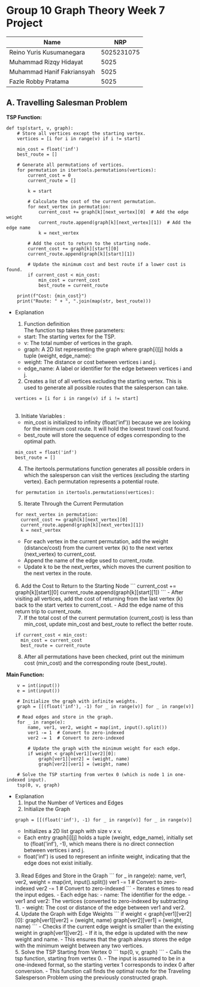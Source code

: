 # Group 10 Graph Theory Week 7 Project

| Name           | NRP        |
| ---            | ---        |
| Reino Yuris Kusumanegara | 5025231075 | 
| Muhammad Rizqy Hidayat| 5025 |
| Muhammad Hanif Fakriansyah| 5025 |
| Fazle Robby Pratama| 5025 |

## A. Travelling Salesman Problem

**TSP Function:**
```
def tsp(start, v, graph):
    # Store all vertices except the starting vertex.
    vertices = [i for i in range(v) if i != start]
    
    min_cost = float('inf')
    best_route = []

    # Generate all permutations of vertices.
    for permutation in itertools.permutations(vertices):
        current_cost = 0
        current_route = []

        k = start

        # Calculate the cost of the current permutation.
        for next_vertex in permutation:
            current_cost += graph[k][next_vertex][0]  # Add the edge weight
            current_route.append(graph[k][next_vertex][1])  # Add the edge name
            k = next_vertex

        # Add the cost to return to the starting node.
        current_cost += graph[k][start][0]
        current_route.append(graph[k][start][1])

        # Update the minimum cost and best route if a lower cost is found.
        if current_cost < min_cost:
            min_cost = current_cost
            best_route = current_route

    print(f"Cost: {min_cost}")
    print("Route: " + ", ".join(map(str, best_route)))
```
- Explanation

  1. Function definition <br>
  The function tsp takes three parameters: <br>
  - start: The starting vertex for the TSP.
  - v: The total number of vertices in the graph.
  - graph: A 2D list representing the graph where graph[i][j] holds a tuple (weight, edge_name):
  - weight: The distance or cost between vertices i and j.
  - edge_name: A label or identifier for the edge between vertices i and j. <br>
  

  2. Creates a list of all vertices excluding the starting vertex. This is used to generate all possible routes that the salesperson can take.
  ```
  vertices = [i for i in range(v) if i != start]
  ```
  <br>
  3. Initiate Variables :
  
  - min_cost is initialized to infinity (float('inf')) because we are looking for the minimum cost route. It will hold the lowest travel cost found. 
  - best_route will store the sequence of edges corresponding to the optimal path.
  ```
  min_cost = float('inf')
  best_route = []
  ```
  4. The itertools.permutations function generates all possible orders in which the salesperson can visit the vertices (excluding the starting    vertex). Each permutation represents a potential route.
  ```
  for permutation in itertools.permutations(vertices):
  ```
  5. Iterate Through the Current Permutation
  ```
  for next_vertex in permutation:
    current_cost += graph[k][next_vertex][0]
    current_route.append(graph[k][next_vertex][1])
    k = next_vertex
  ```
  - For each vertex in the current permutation, add the weight (distance/cost) from the current vertex (k) to the next vertex (next_vertex) to      current_cost.
  - Append the name of the edge used to current_route.
  - Update k to be the next_vertex, which moves the current position to the next vertex in the route.
  <br>
  6. Add the Cost to Return to the Starting Node
  ```
  current_cost += graph[k][start][0]
  current_route.append(graph[k][start][1])
  ```
  - After visiting all vertices, add the cost of returning from the last vertex (k) back to the start vertex to current_cost.
  - Add the edge name of this return trip to current_route.
  
  7. If the total cost of the current permutation (current_cost) is less than min_cost, update min_cost and best_route to reflect the better route.
  ```
  if current_cost < min_cost:
    min_cost = current_cost
    best_route = current_route
  ```
  8. After all permutations have been checked, print out the minimum cost (min_cost) and the corresponding route (best_route).
     
**Main Function:**
```
    v = int(input())
    e = int(input())

    # Initialize the graph with infinite weights.
    graph = [[(float('inf'), -1) for _ in range(v)] for _ in range(v)]

    # Read edges and store in the graph.
    for _ in range(e):
        name, ver1, ver2, weight = map(int, input().split())
        ver1 -= 1  # Convert to zero-indexed
        ver2 -= 1  # Convert to zero-indexed

        # Update the graph with the minimum weight for each edge.
        if weight < graph[ver1][ver2][0]:
            graph[ver1][ver2] = (weight, name)
            graph[ver2][ver1] = (weight, name)

    # Solve the TSP starting from vertex 0 (which is node 1 in one-indexed input).
    tsp(0, v, graph)
```
- Explanation
  1. Input the Number of Vertices and Edges <br>
  2. Initialize the Graph
  ```
  graph = [[(float('inf'), -1) for _ in range(v)] for _ in range(v)]
  ```
  - Initializes a 2D list graph with size v x v.
  - Each entry graph[i][j] holds a tuple (weight, edge_name), initially set to (float('inf'), -1), which means there is no direct connection between vertices i and j.
  - float('inf') is used to represent an infinite weight, indicating that the edge does not exist initially.
  <br>
  3. Read Edges and Store in the Graph
  ```
  for _ in range(e):
    name, ver1, ver2, weight = map(int, input().split())
    ver1 -= 1  # Convert to zero-indexed
    ver2 -= 1  # Convert to zero-indexed
  ```
  - Iterates e times to read the input edges.
  - Each edge has:
    - name: The identifier for the edge.
    - ver1 and ver2: The vertices (converted to zero-indexed by subtracting 1).
    - weight: The cost or distance of the edge between ver1 and ver2.
  <br>
  4. Update the Graph with Edge Weights
  ```
  if weight < graph[ver1][ver2][0]:
    graph[ver1][ver2] = (weight, name)
    graph[ver2][ver1] = (weight, name)
  ```
  - Checks if the current edge weight is smaller than the existing weight in graph[ver1][ver2].
  - If it is, the edge is updated with the new weight and name.
  - This ensures that the graph always stores the edge with the minimum weight between any two vertices.
  <br>
  5. Solve the TSP Starting from Vertex 0
  ```
  tsp(0, v, graph)
  ```
  - Calls the tsp function, starting from vertex 0.
  - The input is assumed to be in a one-indexed format, so the starting vertex 1 corresponds to index 0 after conversion.
  - This function call finds the optimal route for the Traveling Salesperson Problem using the previously constructed graph.
